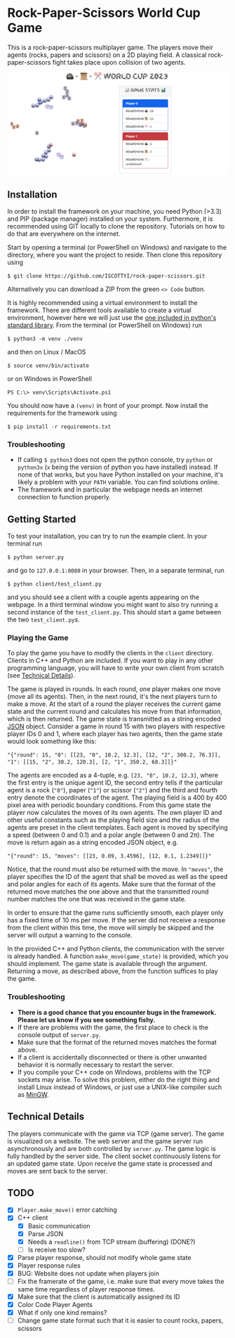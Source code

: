 # Rock-Paper-Scissors World Cup Game
This is a rock-paper-scissors multiplayer game. The players move their agents (rocks,
papers and scissors) on a 2D playing field. A classical rock-paper-scissors fight
takes place upon collision of two agents.

![Image](screenshot.png)

## Installation
In order to install the framework on your machine, you need Python (>3.3) and PIP
(package manager) installed on your system. Furthermore, it is recommended using
GIT locally to clone the repository. Tutorials on how to do that are everywhere
on the internet.

Start by opening a terminal (or PowerShell on Windows) and navigate to the directory,
where you want the project to reside. Then clone this repository using
```
$ git clone https://github.com/ISCOTTYI/rock-paper-scissors.git
```
Alternatively you can download a ZIP from the green `<> Code` button.

It is highly recommended using a virtual environment to install
the framework. There are different tools available to create a virtual environment,
however here we will just use the [one included in python's standard library](https://docs.python.org/3/library/venv.html).
From the terminal (or PowerShell on Windows) run
```
$ python3 -m venv ./venv
```
and then on Linux / MacOS
```
$ source venv/bin/activate
```
or on Windows in PowerShell
```
PS C:\> venv\Scripts\Activate.ps1
```
You should now have a `(venv)` in front of your prompt. Now install the
requirements for the framework using
```
$ pip install -r requirements.txt
```

### Troubleshooting
* If calling
  ```$ python3```
  does not open the python console, try `python` or `python3x` (`x` being the version
  of python you have installed) instead. If none of that works, but you have Python
  installed on your machine, it's likely a problem with your `PATH` variable. You
  can find solutions online.
* The framework and in particular the webpage needs an internet connection to function
  properly.

## Getting Started
To test your installation, you can try to run the example client. In your terminal run
```
$ python server.py
```
and go to `127.0.0.1:8080` in your browser. Then, in a separate terminal, run
```
$ python client/test_client.py
```
and you should see a client with a couple agents appearing on the webpage. In a third
terminal window you might want to also try running a second instance of the `test_client.py`.
This should start a game between the two `test_client.py`s.
### Playing the Game
To play the game you have to modify the clients in the `client` directory.
Clients in C++ and Python are included. If you want to play in any other programming
language, you will have to write your own client from scratch (see [Technical Details](#technical-details)).

The game is played in rounds. In each round, one player makes one move (move all its
agents). Then, in the next round, it's the next players turn to make a move. At the
start of a round the player receives the current game state and the current round
and calculates his move from that information, which is then returned.
The game state is transmitted as a string encoded [JSON](https://www.w3schools.com/whatis/whatis_json.asp) object.
Consider a game in round 15 with two players with respective player IDs 0 and 1, where each player
has two agents, then the game state would look something like this:
```
"{"round": 15, "0": [[23, "0", 10.2, 12.3], [12, "2", 300.2, 76.3]], "1": [[15, "2", 30.2, 120.3], [2, "1", 350.2, 68.3]]}"
```
The agents are encoded as a 4-tuple, e.g. `[23, "0", 10.2, 12.3]`, where the
first entry is the unique agent ID, the second entry tells if the particular
agent is a rock (`"0"`), paper (`"1"`) or scissor (`"2"`) and the third and
fourth entry denote the coordinates of the agent. The playing field is a 400 by
400 pixel area with periodic boundary conditions. From this game state the
player now calculates the moves of its own agents. The own player ID and other
useful constants such as the playing field size and the radius of the agents are
preset in the client templates. Each agent is moved by specifying a speed
(between 0 and 0.1) and a polar angle (between 0 and 2π). The move is return
again as a string encoded JSON object, e.g.
```
"{"round": 15, "moves": [[23, 0.09, 3.4596], [12, 0.1, 1.2349]]}"
```
Notice, that the round must also be returned with the move. In `"moves"`, the
player specifies the ID of the agent that shall be moved as well as the speed
and polar angles for each of its agents. Make sure that the format of the
returned move matches the one above and that the transmitted round number
matches the one that was received in the game state.

In order to ensure that the game runs sufficiently smooth, each player only has
a fixed time of 10 ms per move. If the server did not receive a response from the
client within this time, the move will simply be skipped and the server will output
a warning to the console.

In the provided C++ and Python clients, the communication with the server is already
handled. A function `make_move(game_state)` is provided, which you should implement.
The game state is available through the argument. Returning a move, as described above,
from the function suffices to play the game.

### Troubleshooting
* **There is a good chance that you encounter bugs in the framework. Please let us know
  if you see something fishy.**
* If there are problems with the game, the first place to check is the console output of
  `server.py`.
* Make sure that the format of the returned moves matches the format above.
* If a client is accidentally disconnected or there is other unwanted behavior it
  is normally necessary to restart the server.
* If you compile your C++ code on Windows, problems with the TCP sockets may arise.
  To solve this problem, either do the right thing and install Linux instead of Windows,
  or just use a UNIX-like compiler such as [MinGW](https://mingw.osdn.io/).

## Technical Details
The players communicate with the game via TCP (game server). The game is visualized
on a website. The web server and the game server run asynchronously and are both
controlled by `server.py`. The game logic is fully handled by the server side.
The client socket continuously listens for an updated game state. Upon receive the
game state is processed and moves are sent back to the server. 

## TODO
- [x] `Player.make_move()` error catching
- [x] C++ client
  - [x] Basic communication
  - [x] Parse JSON
  - [x] Needs a `readline()` from TCP stream (buffering) (DONE?)
  - [ ] Is receive too slow?
- [x] Parse player response, should not modify whole game state
- [x] Player response rules
- [x] BUG: Website does not update when players join
- [ ] Fix the framerate of the game, i.e. make sure that every move takes the same time regardless of player response times.
- [x] Make sure that the client is automatically assigned its ID
- [x] Color Code Player Agents
- [x] What if only one kind remains?
- [ ] Change game state format such that it is easier to count rocks, papers, scissors
